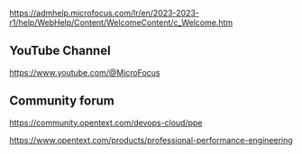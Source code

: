 


https://admhelp.microfocus.com/lr/en/2023-2023-r1/help/WebHelp/Content/WelcomeContent/c_Welcome.htm

## YouTube Channel

https://www.youtube.com/@MicroFocus

## Community forum
https://community.opentext.com/devops-cloud/ppe


https://www.opentext.com/products/professional-performance-engineering

